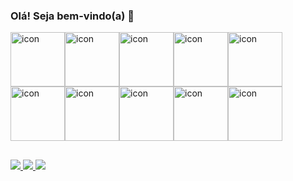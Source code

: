 ### Olá! Seja bem-vindo(a) 👋

<div style="display: flex; align-items: flex-start;"><img src="https://techstack-generator.vercel.app/react-icon.svg" alt="icon" width="87" height="87" /><img src="https://techstack-generator.vercel.app/ts-icon.svg" alt="icon" width="87" height="87" /><img src="https://techstack-generator.vercel.app/js-icon.svg" alt="icon" width="87" height="87" /><img src="https://techstack-generator.vercel.app/nginx-icon.svg" alt="icon" width="87" height="87" /><img src="https://techstack-generator.vercel.app/java-icon.svg" alt="icon" width="87" height="87" /></div><div style="display: flex; align-items: flex-start;"><img src="https://techstack-generator.vercel.app/restapi-icon.svg" alt="icon" width="87" height="87" /><img src="https://techstack-generator.vercel.app/mysql-icon.svg" alt="icon" width="87" height="87" /><img src="https://techstack-generator.vercel.app/docker-icon.svg" alt="icon" width="87" height="87" /><img src="https://techstack-generator.vercel.app/github-icon.svg" alt="icon" width="87" height="87" /><img src="https://techstack-generator.vercel.app/aws-icon.svg" alt="icon" width="87" height="87" /></div>

##

<div>
<a href="mailto: rickdev.contato@gmail.com" target="_blank"><img src="https://img.shields.io/badge/Gmail-D14836?style=for-the-badge&logo=gmail&logoColor=white">
<a href="https://www.instagram.com/rick.stt/" target="_blank"><img src="https://img.shields.io/badge/Instagram-E4405F?style=for-the-badge&logo=instagram&logoColor=white">
<a href="https://www.linkedin.com/in/rickstt" target="_blank"><img src="https://img.shields.io/badge/LinkedIn-0077B5?style=for-the-badge&logo=linkedin&logoColor=white">


</div>


